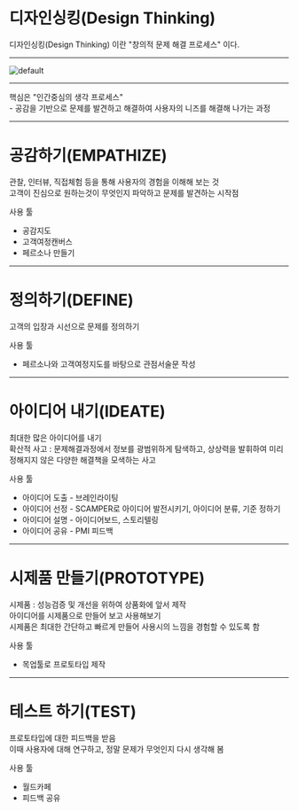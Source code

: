
디자인싱킹(Design Thinking)
===================
디자인싱킹(Design Thinking) 이란
    "창의적 문제 해결 프로세스" 이다.

---
![default](https://user-images.githubusercontent.com/46041397/50435701-c086a400-0925-11e9-8323-006a4ca83fa0.jpg)

---
핵심은 "인간중심의 생각 프로세스"  
    - 공감을 기반으로 문제를 발견하고 해결하여 사용자의 니즈를 해결해 나가는 과정

---
# 공감하기(EMPATHIZE)

관찰, 인터뷰, 직접체험 등을 통해 사용자의 경험을 이해해 보는 것  
고객이 진심으로 원하는것이 무엇인지 파악하고 문제를 발견하는 시작점

사용 툴  
* 공감지도  
* 고객여정캔버스  
* 페르소나 만들기  

---
# 정의하기(DEFINE)

고객의 입장과 시선으로 문제를 정의하기

사용 툴  
* 페르소나와 고객여정지도를 바탕으로 관점서술문 작성  

---
# 아이디어 내기(IDEATE)

최대한 많은 아이디어를 내기  
확산적 사고 : 문제해결과정에서 정보를 광범위하게 탐색하고, 상상력을 발휘하여 미리 정해지지 않은 다양한 해결책을 모색하는 사고  

사용 툴  
* 아이디어 도출 - 브레인라이팅  
* 아이디어 선정 - SCAMPER로 아이디어 발전시키기, 아이디어 분류, 기준 정하기  
* 아이디어 설명 - 아이디어보드, 스토리텔링  
* 아이디어 공유 - PMI 피드백  

---
# 시제품 만들기(PROTOTYPE)
 
시제품 : 성능검증 및 개선을 위하여 상품화에 앞서 제작  
아이디어를 시제품으로 만들어 보고 사용해보기  
시제품은 최대한 간단하고 빠르게 만들어 사용시의 느낌을 경험할 수 있도록 함  
  
사용 툴  
* 목업툴로 프로토타입 제작  

---
# 테스트 하기(TEST)
 
프로토타입에 대한 피드백을 받음  
이때 사용자에 대해 연구하고, 정말 문제가 무엇인지 다시 생각해 봄  

사용 툴  
* 월드카페  
* 피드백 공유

